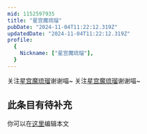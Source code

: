 ```yaml
---
mid: 1152597935
title: "星宫魔琉瑠"
pubDate: "2024-11-04T11:22:12.319Z"
updatedDate: "2024-11-04T11:22:12.319Z"
profile:
  {
    Nickname: ["星宫魔琉瑠"],
  }
---
```


关注[星宫魔琉瑠](https://space.bilibili.com/1152597935)谢谢喵~ 关注[星宫魔琉瑠](https://space.bilibili.com/1152597935)谢谢喵~

## 此条目有待补充
你可以在[这里](https://github.com/Yuhanawa/VTuber.ICU/edit/master/src/content/v/星宫魔琉瑠/index.md)编辑本文

